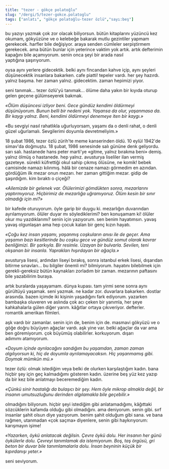 ```yaml
---
title: "tezer - gökçe polatoğlu"
slug: "/dergi/5/tezer-gokce.polatoglu"
tags: ["anlatı", "gökçe polatoğlu-tezer özlü","sayı:beş"]
---
```


bu yazıyı yazmak çok zor olacak biliyorsun. bütün kitaplarını yüzüncü
kez okumam, gökyüzüne ve o kelebeğe bakarak mutlu gezintiler yapmam
gerekecek. harfler bile değişiyor. araya senden cümleler serpiştirmem
gerekecek. ama bütün bunlar için yeterince vaktim yok artık. artık
defterimin kapağını bile açamıyorum. senin onca şeyi bir arada nasıl
yaptığına şaşırıyorum.

oysa aynı yerlere gidecektik. belki aynı fincandan kahve içip, aynı
şeyleri düşünecektik insanlara bakarken. cafe piatti! tepeler vardı. her
şey hazırdı. yalnız başıma. her zaman yalnız. gidecektim. zaman
hepimizi yiyor.

seni tanımak... tezer özlü'yü tanımak... ölüme daha yakın bir kıyıda
oturup gelen geçene gülümseyerek bakmak.

*«Ölüm düşüncesi izliyor beni. Gece gündüz kendimi öldürmeyi
düşünüyorum. Bunun belli bir nedeni yok. Yaşansa da olur, yaşanmasa da.
Bir kaygı yalnız. Beni, kendimi öldürmeyi denemeye iten bir kaygı.»*

«Bu sevgiyi nasıl rahatlıkla uğurluyorsam, yaşamı da o denli rahat, o
denli güzel uğurlamalı. Sevgilerimi doyumla devretmeliyim.»

18 şubat 1986, tezer özlü zürih'te meme kanserinden öldü. 10 eylül
1942'de simav'da doğmuştu. 18 şubat, 1986 senesinde salı gününe denk
geliyordu. sarı salı. hastanede hans peter marti'ye «gitme, yalnız
bırakma beni» demiş. yalnız ölmüş o hastanede. hep yalnız. avusturya
liseliler ilan vermiş gazeteye. sürekli küfrettiği okul sahip çıkmış
ölüsüne, ne komik! bebek camisinde namazı kılınmış. hâlâ bir cenaze
namazı görmedim en azından. gördüğüm ilk mezar onun mezarı. her zaman
gittiğim mezar. gidip de şaşırdığım. kim bıraktı o çiçeği?

*«Ailemizde bir gelenek var. Ölülerimizi gömdükten sonra, mezarlarını
yaptırmıyoruz. Hiçbirimiz de mezarlığa uğramıyoruz. Ölüm kesin bir sınır
olmadığı için mi?»*

bir kafede oturuyorum. öyle garip bir duygu ki. mezarlığın duvarından
ayrılamıyorum. ölüler duyar mı söylediklerimi? ben konuşamam ki! ölüler
okur mu yazdıklarımı? senin için yazıyorum. sen benim hayatımsın. yavaş
yavaş olgunlaşan ama hep çocuk kalan bir genç kızın hayatı.

*«Çoğu kez insan yaşamı, yaşanmış coşkuların anısı ile de geçer. Ama
yaşamın bazı kesitlerinde bu coşku gece ve gündüz somut olarak kavrar
benliğimizi. Bir şarkıyla. Bir resimle. Uzayan bir bulvarla. Sevilen,
teni okşanan bir insanla. Yaprakları hışırdayan bir ağaçla.»*

avusturya lisesi, ardından liseyi bırakış, sonra istanbul erkek lisesi,
dışarıdan bitirme sınavları... bu bilgiler önemli mi? bilmiyorum.
hayatını bilebilmek için gerekli-gereksiz bütün kaynakları zorladım bir
zaman. mezarının paftasını bile yazabilirim buraya.

artık buralarda yaşayamam. dünya kupası. tam yirmi sene sonra aynı
gürültüyü yaşamak. seni yazmak. ne kadar zor. duvarlara bakarken.
dostlar arasında. bazen içimde iki kişinin yaşadığını fark ediyorum.
yazarken bambaşka oluveren ve aslında çok acı çeken bir yanımla, her
şeye kahkahalarla gülen diğer yarım. kâğıtlar ortaya çıkıveriyor.
defterler. romantik amerikan filmleri.

aşk vardı bir zamanlar. senin için de, benim için de. masmavi gökyüzü ve
o göğe doğru büyüyen ağaçlar vardı. aşk yine var. belki ağaçlar da var
ama ben göremiyorum. çok büyümüş olabilirler. korkuyorum. dışarı
adımımı atamıyorum.

*«Doyum içinde ayrılacağını sandığım bu yaşamdan, zaman zaman
algılıyorsun ki, hiç de doyumla ayrılamayacaksın. Hiç yaşanmamış gibi.
Doymak mümkün mü.»*

tezer özlü: olmak istediğim veya belki de olurken karşılaştığım kadın.
bana hiçbir şey için geç kalmadığımı gösteren kadın. üzerine beş yüz kez
yazıp da bir kez bile anlatmayı beceremediğim kadın.

*«Çünkü sinir hastalığı da bulaşıcı bir şey. Hem öyle mikrop almakla
değil, bir insanın umutsuzluğunu derinden algılamakla bile geçebilir.»*

olmadığını biliyorum. hiçbir şeyi istediğim gibi anlatamadığımı,
kâğıttaki sözcüklerin kafamda olduğu gibi olmadığını. ama deniyorum.
senin gibi. sırf insanlar şahit olsun diye yazıyorum. benim şahit
olduğum gibi sana. ve bana rağmen, utanmadan «çok saçma» diyenlere,
senin gibi haykırıyorum: karışmayın işime!

*«Yazarken, öykü anlatacak değilsin. Çevre öykü dolu. Her insanın her
günü öykülerle dolu. Çevreyi tanımlamak da istemiyorum. Boş, taş örgüsü,
gri beton bir duvar bile tanımlamalarla dolu. İnsan beyninin küçük bir
kıpırdanışı yeter.»*

seni seviyorum.

